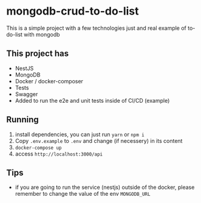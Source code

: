 # mongodb-crud-to-do-list

This is a simple project with a few technologies just and real example of to-do-list with mongodb

## This project has

- NestJS
- MongoDB
- Docker / docker-composer
- Tests
- Swagger
- Added to run the e2e and unit tests inside of CI/CD (example)

## Running

1. install dependencies, you can just run `yarn` or `npm i`
2. Copy `.env.example` to `.env` and change (if necessery) in its content
3. `docker-compose up`
4. access `http://localhost:3000/api`

## Tips

- if you are going to run the service (nestjs) outside of the docker, please remember to change the value of the env `MONGODB_URL`
